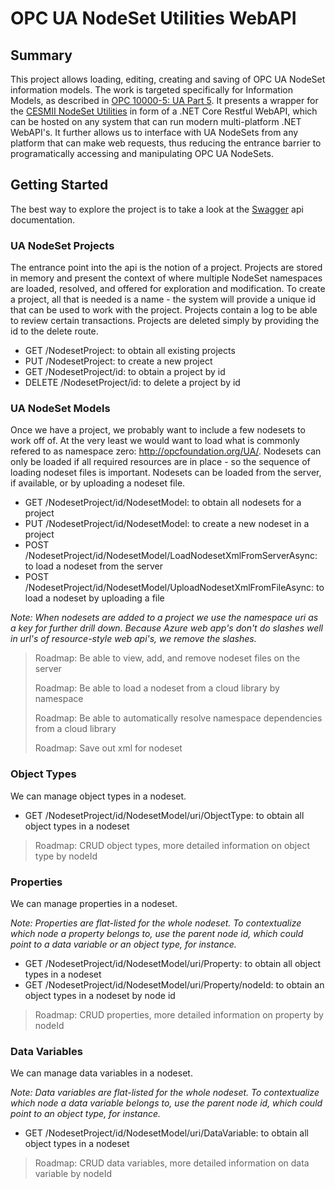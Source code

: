 # OPC UA NodeSet Utilities WebAPI

## Summary

This project allows loading, editing, creating and saving of OPC UA NodeSet information models. 
The work is targeted specifically for Information Models, as described in 
[OPC 10000-5: UA Part 5](https://reference.opcfoundation.org/Core/Part5/v104/docs/). It presents
a wrapper for the [CESMII NodeSet Utilities](https://github.com/cesmii/CESMII-NodeSet-Utilities) 
in form of a .NET Core Restful WebAPI, which can be hosted on any system that can run modern 
multi-platform .NET WebAPI's. It further allows us to interface with UA NodeSets from any platform 
that can make web requests, thus reducing the entrance barrier to programatically accessing and 
manipulating OPC UA NodeSets.

## Getting Started

The best way to explore the project is to take a look at the 
[Swagger](https://opcuanodesetwebapi.azurewebsites.net/swagger/index.html) api documentation.

### UA NodeSet Projects

The entrance point into the api is the notion of a project. Projects are stored in memory and present 
the context of where multiple NodeSet namespaces are loaded, resolved, and offered for exploration and
modification. To create a project, all that is needed is a name - the system will provide a unique id
that can be used to work with the project. Projects contain a log to be able to review certain transactions.
Projects are deleted simply by providing the id to the delete route.

- GET /NodesetProject: to obtain all existing projects
- PUT /NodesetProject: to create a new project
- GET /NodesetProject/id: to obtain a project by id
- DELETE /NodesetProject/id: to delete a project by id

### UA NodeSet Models

Once we have a project, we probably want to include a few nodesets to work off of. At the very least 
we would want to load what is commonly refered to as namespace zero: http://opcfoundation.org/UA/. Nodesets 
can only be loaded if all required resources are in place - so the sequence of loading nodeset files
is important. Nodesets can be loaded from the server, if available, or by uploading a nodeset file.

- GET /NodesetProject/id/NodesetModel: to obtain all nodesets for a project
- PUT /NodesetProject/id/NodesetModel: to create a new nodeset in a project
- POST /NodesetProject/id/NodesetModel/LoadNodesetXmlFromServerAsync: to load a nodeset from the server
- POST /NodesetProject/id/NodesetModel/UploadNodesetXmlFromFileAsync: to load a nodeset by uploading a file

*Note: When nodesets are added to a project we use the namespace uri as a key for further drill down. Because 
Azure web app's don't do slashes well in url's of resource-style web api's, we remove the slashes.*

> Roadmap: Be able to view, add, and remove nodeset files on the server
>
> Roadmap: Be able to load a nodeset from a cloud library by namespace
>
> Roadmap: Be able to automatically resolve namespace dependencies from a cloud library
>
> Roadmap: Save out xml for nodeset

### Object Types

We can manage object types in a nodeset.

- GET /NodesetProject/id/NodesetModel/uri/ObjectType: to obtain all object types in a nodeset

> Roadmap: CRUD object types, more detailed information on object type by nodeId

### Properties

We can manage properties in a nodeset.

*Note: Properties are flat-listed for the whole nodeset. To contextualize which node a property
belongs to, use the parent node id, which could point to a data variable or an object type, for instance.*

- GET /NodesetProject/id/NodesetModel/uri/Property: to obtain all object types in a nodeset
- GET /NodesetProject/id/NodesetModel/uri/Property/nodeId: to obtain an object types in a nodeset by node id

> Roadmap: CRUD properties, more detailed information on property by nodeId

### Data Variables

We can manage data variables in a nodeset.

*Note: Data variables are flat-listed for the whole nodeset. To contextualize which node a data variable
belongs to, use the parent node id, which could point to an object type, for instance.*

- GET /NodesetProject/id/NodesetModel/uri/DataVariable: to obtain all object types in a nodeset

> Roadmap: CRUD data variables, more detailed information on data variable by nodeId
